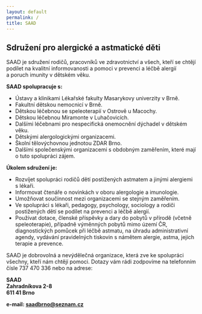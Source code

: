 ```yaml
---
layout: default
permalink: /
title: SAAD
---
```


## Sdružení pro alergické a astmatické děti

SAAD je sdružení rodičů, pracovníků ve zdravotnictví a všech, kteří se chtějí podílet na kvalitní informovanosti a pomoci v prevenci a léčbě alergií a poruch imunity v dětském věku.

**SAAD spolupracuje s:**

* Ústavy a klinikami Lékařské fakulty Masarykovy univerzity v Brně.
* Fakultní dětskou nemocnicí v Brně.
* Dětskou léčebnou se speleoterapií v Ostrově u Macochy.
* Dětskou léčebnou Miramonte v Luhačovicích.
* Dalšími léčebnami pro nespecifická onemocnění dýchadel v dětském věku.
* Dětskými alergologickými organizacemi.
* Školní tělovýchovnou jednotou ZDAR Brno.
* Dalšími společenskými organizacemi s obdobným zaměřením, které mají o tuto spolupráci zájem.

**Úkolem sdružení je:**

* Rozvíjet spolupráci rodičů dětí postižených astmatem a jinými alergiemi s lékaři.
* Informovat čtenáře o novinkách v oboru alergologie a imunologie.
* Umožňovat součinnost mezi organizacemi se stejným zaměřením.
* Ve spolupráci s lékaři, pedagogy, psychology, sociology a rodiči postižených dětí se podílet na prevenci a léčbě alergií.
* Používat dotace, členské příspěvky a dary do pobytů v přírodě (včetně speleoterapie), případně výměnných pobytů mimo území ČR, diagnostických pomůcek při léčbě astmatu, na úhradu administrativní agendy, vydávání pravidelných tiskovin s námětem alergie, astma, jejich terapie a prevence.

SAAD je dobrovolná a nevýdělečná organizace, která zve ke spolupráci všechny, kteří nám chtějí pomoci. Dotazy vám rádi zodpovíme na telefonním čísle 737 470 336 nebo na adrese:

**SAAD**  
**Zahradníkova 2-8**  
**611 41 Brno**  

**e-mail: <saadbrno@seznam.cz>**
